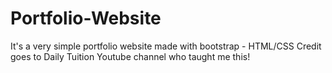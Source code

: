 # Portfolio-Website
It's a very simple portfolio website made with bootstrap - HTML/CSS 
Credit goes to Daily Tuition Youtube channel who taught me this!
